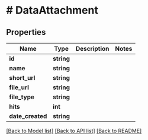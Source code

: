 # # DataAttachment

## Properties

Name | Type | Description | Notes
------------ | ------------- | ------------- | -------------
**id** | **string** |  |
**name** | **string** |  |
**short_url** | **string** |  |
**file_url** | **string** |  |
**file_type** | **string** |  |
**hits** | **int** |  |
**date_created** | **string** |  |

[[Back to Model list]](../../README.md#models) [[Back to API list]](../../README.md#endpoints) [[Back to README]](../../README.md)
